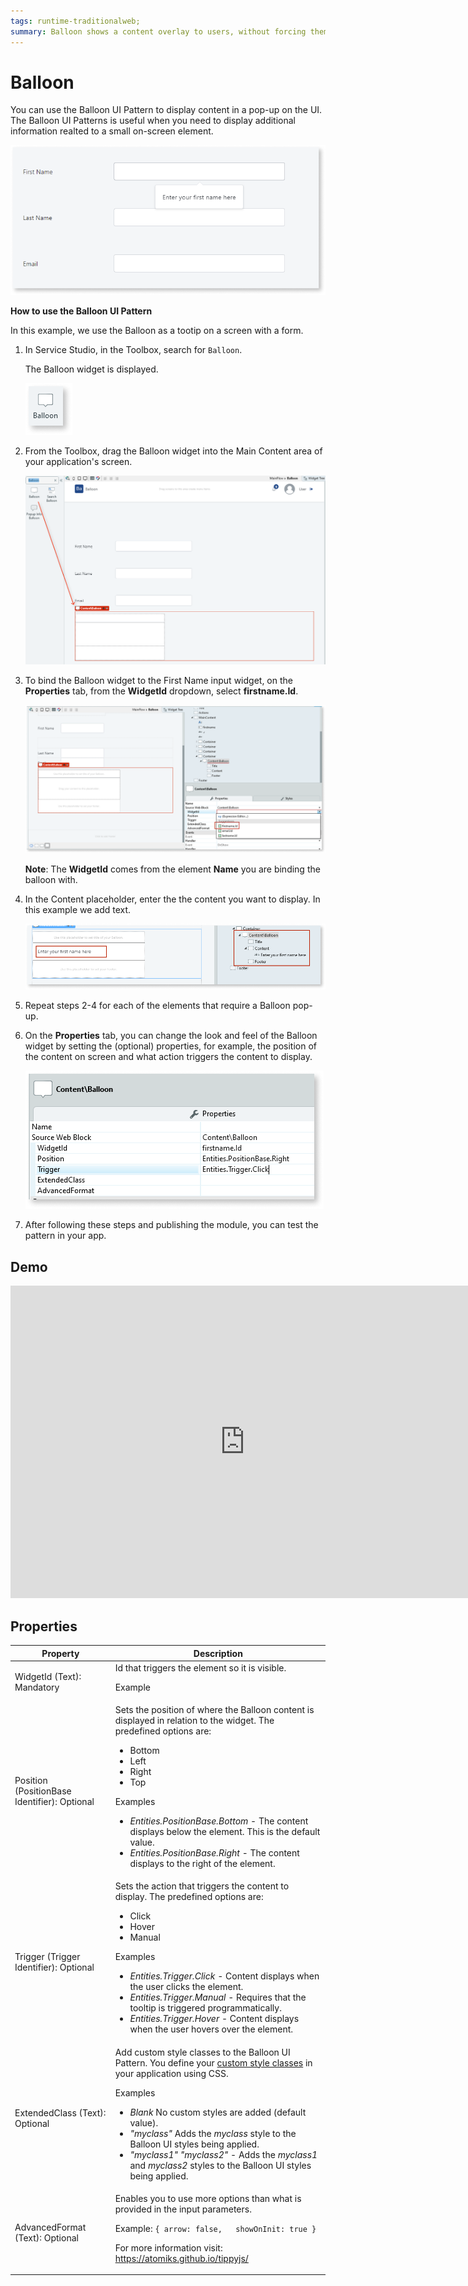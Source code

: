 ```yaml
---
tags: runtime-traditionalweb; 
summary: Balloon shows a content overlay to users, without forcing them to lose the UI context.
---
```


# Balloon

You can use the Balloon UI Pattern to display content in a pop-up on the UI. The Balloon UI Patterns is useful when you need to display additional information realted to a small on-screen element. 

![](<images/balloon-image-6.png>)

**How to use the Balloon UI Pattern**

In this example, we use the Balloon as a tootip on a screen with a form.

1. In Service Studio, in the Toolbox, search for `Balloon`.

    The Balloon widget is displayed.

    ![](<images/balloon-image-3.png>)
 
1. From the Toolbox, drag the Balloon widget into the Main Content area of your application's screen.

    ![](<images/balloon-image-7.png>)

1. To bind the Balloon widget to the First Name input widget, on the **Properties** tab, from the **WidgetId** dropdown, select **firstname.Id**.

    ![](<images/balloon-image-8.png>)

    **Note**: The **WidgetId** comes from the element **Name** you are binding the balloon with.

1. In the Content placeholder, enter the the content you want to display. In this example we add text.

    ![](<images/balloon-image-9.png>)

1. Repeat steps 2-4 for each of the elements that require a Balloon pop-up.

1. On the **Properties** tab, you can change the look and feel of the Balloon widget by setting the (optional) properties, for example, the position of the content on screen and what action triggers the content to display.

    ![](<images/balloon-image-10.png>)

1. After following these steps and publishing the module, you can test the pattern in your app. 

## Demo

<iframe width="750" height="500" src="https://www.youtube.com/embed/FYTapAjZPj8" frameborder="0" allow="accelerometer; autoplay; encrypted-media; gyroscope; picture-in-picture" allowfullscreen="allowfullscreen"></iframe>

## Properties

| **Property** |  **Description** | 
|---|---|
| WidgetId (Text): Mandatory | Id that triggers the element so it is visible. <p>Example</p>|
| Position (PositionBase Identifier): Optional |  Sets the position of where the Balloon content is displayed in relation to the widget. The predefined options are: <p><ul><li>Bottom</li><li>Left</li><li>Right</li><li>Top</li></ul></p> <p>Examples<ul><li>_Entities.PositionBase.Bottom_ - The content displays below the element. This is the default value.</li><li>_Entities.PositionBase.Right_ - The content displays to the right of the element.</li></ul></p>|
| Trigger (Trigger Identifier): Optional |  Sets the action that triggers the content to display. The predefined options are: <p><ul><li>Click</li><li>Hover</li><li>Manual</li></ul></p> <p>Examples<ul><li>_Entities.Trigger.Click_ - Content displays when the user clicks the element.</li><li>_Entities.Trigger.Manual_ - Requires that the tooltip is triggered programmatically. </li><li>_Entities.Trigger.Hover_ - Content displays when the user hovers over the element. </li></ul></p> | 
| ExtendedClass (Text): Optional  |  Add custom style classes to the Balloon UI Pattern. You define your [custom style classes](../../../../../../develop/ui/look-feel/css.md) in your application using CSS. <p>Examples <ul><li>_Blank_ No custom styles are added (default value).</li><li>_"myclass"_ Adds the _myclass_ style to the Balloon UI styles being applied.</li><li>_"myclass1" "myclass2"_ - Adds the _myclass1_ and _myclass2_ styles to the Balloon UI styles being applied. </li></ul></p> |
| AdvancedFormat (Text): Optional  |  Enables you to use more options than what is provided in the input parameters. <p>Example: `{ arrow: false,   showOnInit: true }` </p> <p>For more information visit: https://atomiks.github.io/tippyjs/ </p>